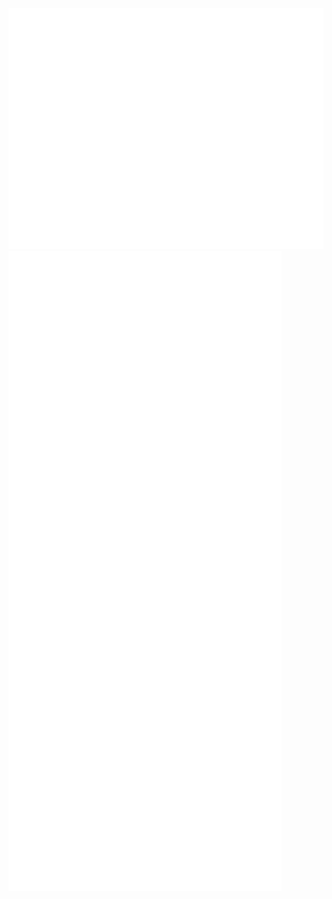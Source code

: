 <picture>
  <img src="/github-metrics.svg" alt="Metrics">
</picture>
<picture>
  <img src="/metrics.plugin.anilist.svg" alt="Metrics - Anilist">
</picture>

